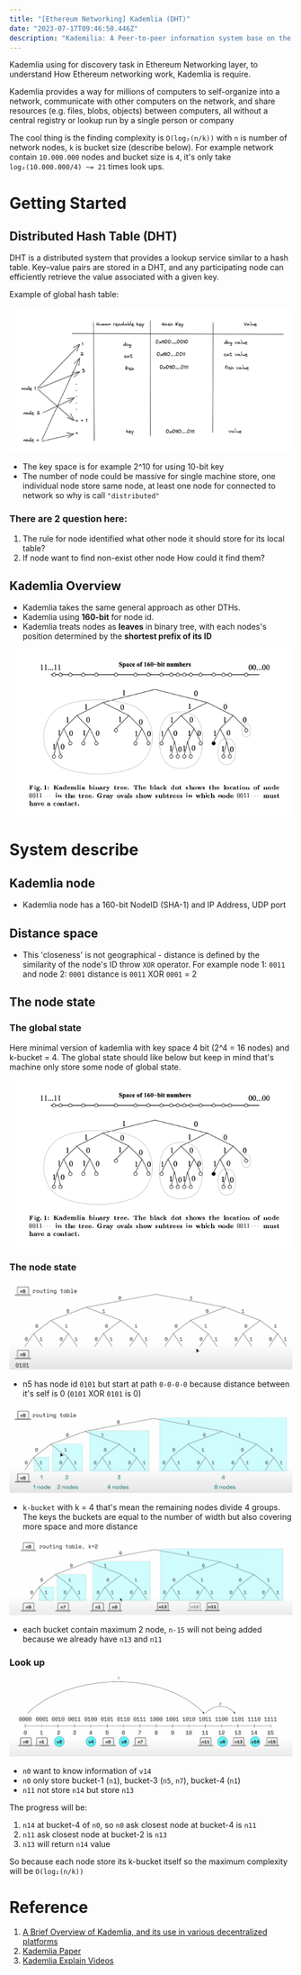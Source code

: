 ```yaml
---
title: "[Ethereum Networking] Kademlia (DHT)"
date: "2023-07-17T09:46:50.446Z"
description: "Kademilia: A Peer-to-peer information system base on the XOR metric"
---
```


Kademlia using for discovery task in Ethereum Networking layer, to understand How Ethereum networking work, Kademlia is require.

Kademlia provides a way for millions of computers to self-organize into a network, communicate with other computers on the network, and share resources (e.g. files, blobs, objects) between computers, all without a central registry or lookup run by a single person or company

The cool thing is the finding complexity is `O(log₂(n/k))` with `n` is number of network nodes, `k` is bucket size (describe below). For example network contain `10.000.000` nodes and bucket size is `4`, it's only take `log₂(10.000.000/4) ~= 21` times look ups.

# Getting Started

## Distributed Hash Table (DHT)
DHT is a distributed system that provides a lookup service similar to a hash table. Key–value pairs are stored in a DHT, and any participating node can efficiently retrieve the value associated with a given key.

Example of global hash table:

![dht](./figures/dht.png)

- The key space is for example 2^10 for using 10-bit key
- The number of node could be massive for single machine store, one individual node store same node, at least one node for connected to network so why is call `"distributed"`

### There are 2 question here:
1. The rule for node identified what other node it should store for its local table?
2. If node want to find non-exist other node How could it find them?

## Kademlia Overview

- Kademlia takes the same general approach as other DTHs.
- Kademlia using <strong>160-bit</strong> for node id.
- Kademlia treats nodes as <strong>leaves</strong> in binary tree, with each nodes's position determined by the <strong>shortest prefix of its ID</strong>

![tree](./figures/tree.png)

# System describe

## Kademlia node
- Kademlia node has a 160-bit NodeID (SHA-1) and IP Address, UDP port

## Distance space
- This 'closeness' is not geographical - distance is defined by the similarity of the node's ID throw `XOR` operator. For example node 1: `0011` and node 2: `0001` distance is `0011` XOR `0001` = 2

## The node state

### The global state
Here minimal version of kademlia with key space 4 bit (2^4 = 16 nodes) and k-bucket = 4. The global state should like below but keep in mind that's machine only store some node of global state.

![global-state](./figures/tree.png)

### The node state
![n5-1](./figures/n5-1.png)

- n5 has node id `0101` but start at path `0-0-0-0` because distance between it's self is 0 (`0101` XOR `0101` is 0)

![n5-2](./figures/n5-2.png)

- `k-bucket` with k = 4 that's mean the remaining nodes divide 4 groups. The keys the buckets are equal to the number of width but also covering more space and more distance

![n5-3](./figures/n5-3.png)

- each bucket contain maximum 2 node, `n-15` will not being added because we already have `n13` and `n11`

### Look up

![look-up](./figures/look-up.png)

- `n0` want to know information of `v14`
- `n0` only store bucket-1 (`n1`), bucket-3 (`n5`, `n7`), bucket-4 (`n1`)
- `n11` not store `n14` but store `n13`

The progress will be:
1. `n14` at bucket-4 of `n0`, so `n0` ask closest node at bucket-4 is `n11`
2. `n11` ask closest node at bucket-2 is `n13`
3. `n13` will return `n14` value

So because each node store its k-bucket itself so the maximum complexity will be `O(log₂(n/k))`


# Reference

1. [A Brief Overview of Kademlia, and its use in various decentralized platforms](https://medium.com/coinmonks/a-brief-overview-of-kademlia-and-its-use-in-various-decentralized-platforms-da08a7f72b8f)
2. [Kademlia Paper](https://pdos.csail.mit.edu/~petar/papers/maymounkov-kademlia-lncs.pdf)
3. [Kademlia Explain Videos](https://www.youtube.com/watch?v=1QdKhNpsj8M)